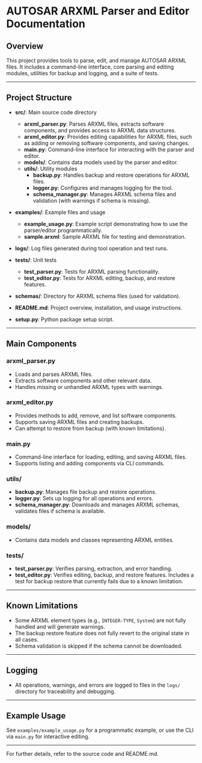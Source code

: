# AUTOSAR ARXML Parser and Editor Documentation

## Overview
This project provides tools to parse, edit, and manage AUTOSAR ARXML files. It includes a command-line interface, core parsing and editing modules, utilities for backup and logging, and a suite of tests.

---

## Project Structure

- **src/**: Main source code directory
  - **arxml_parser.py**: Parses ARXML files, extracts software components, and provides access to ARXML data structures.
  - **arxml_editor.py**: Provides editing capabilities for ARXML files, such as adding or removing software components, and saving changes.
  - **main.py**: Command-line interface for interacting with the parser and editor.
  - **models/**: Contains data models used by the parser and editor.
  - **utils/**: Utility modules
    - **backup.py**: Handles backup and restore operations for ARXML files.
    - **logger.py**: Configures and manages logging for the tool.
    - **schema_manager.py**: Manages ARXML schema files and validation (with warnings if schema is missing).

- **examples/**: Example files and usage
  - **example_usage.py**: Example script demonstrating how to use the parser/editor programmatically.
  - **sample.arxml**: Sample ARXML file for testing and demonstration.

- **logs/**: Log files generated during tool operation and test runs.

- **tests/**: Unit tests
  - **test_parser.py**: Tests for ARXML parsing functionality.
  - **test_editor.py**: Tests for ARXML editing, backup, and restore features.

- **schemas/**: Directory for ARXML schema files (used for validation).

- **README.md**: Project overview, installation, and usage instructions.
- **setup.py**: Python package setup script.

---

## Main Components

### arxml_parser.py
- Loads and parses ARXML files.
- Extracts software components and other relevant data.
- Handles missing or unhandled ARXML types with warnings.

### arxml_editor.py
- Provides methods to add, remove, and list software components.
- Supports saving ARXML files and creating backups.
- Can attempt to restore from backup (with known limitations).

### main.py
- Command-line interface for loading, editing, and saving ARXML files.
- Supports listing and adding components via CLI commands.

### utils/
- **backup.py**: Manages file backup and restore operations.
- **logger.py**: Sets up logging for all operations and errors.
- **schema_manager.py**: Downloads and manages ARXML schemas, validates files if schema is available.

### models/
- Contains data models and classes representing ARXML entities.

### tests/
- **test_parser.py**: Verifies parsing, extraction, and error handling.
- **test_editor.py**: Verifies editing, backup, and restore features. Includes a test for backup restore that currently fails due to a known limitation.

---

## Known Limitations
- Some ARXML element types (e.g., `INTEGER-TYPE`, `System`) are not fully handled and will generate warnings.
- The backup restore feature does not fully revert to the original state in all cases.
- Schema validation is skipped if the schema cannot be downloaded.

---

## Logging
- All operations, warnings, and errors are logged to files in the `logs/` directory for traceability and debugging.

---

## Example Usage
See `examples/example_usage.py` for a programmatic example, or use the CLI via `main.py` for interactive editing.

---

For further details, refer to the source code and README.md.
